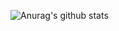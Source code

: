 ![Anurag's github stats](https://github-readme-stats.vercel.app/api?username=TakeruEndo&show_icons=true&theme=radical)
